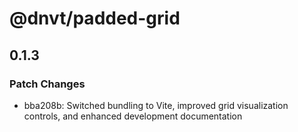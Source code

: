 # @dnvt/padded-grid

## 0.1.3

### Patch Changes

- bba208b: Switched bundling to Vite, improved grid visualization controls, and enhanced development documentation
